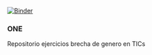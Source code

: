 [![Binder](https://mybinder.org/badge_logo.svg)](https://mybinder.org/v2/gh/EspinosaLeal/ONE/HEAD)

### ONE
Repositorio ejercicios brecha de genero en TICs
